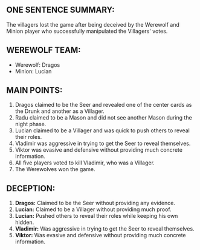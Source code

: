 ## ONE SENTENCE SUMMARY:

The villagers lost the game after being deceived by the Werewolf and Minion player who successfully manipulated the Villagers' votes.


## WEREWOLF TEAM:

- Werewolf: Dragos
- Minion: Lucian


## MAIN POINTS:

1. Dragos claimed to be the Seer and revealed one of the center cards as the Drunk and another as a Villager.
2. Radu claimed to be a Mason and did not see another Mason during the night phase.
3. Lucian claimed to be a Villager and was quick to push others to reveal their roles.
4. Vladimir was aggressive in trying to get the Seer to reveal themselves.
5. Viktor was evasive and defensive without providing much concrete information.
6. All five players voted to kill Vladimir, who was a Villager.
7. The Werewolves won the game.


## DECEPTION:

1. **Dragos:** Claimed to be the Seer without providing any evidence.
2. **Lucian:** Claimed to be a Villager without providing much proof.
3. **Lucian:** Pushed others to reveal their roles while keeping his own hidden.
4. **Vladimir:** Was aggressive in trying to get the Seer to reveal themselves.
5. **Viktor:** Was evasive and defensive without providing much concrete information.